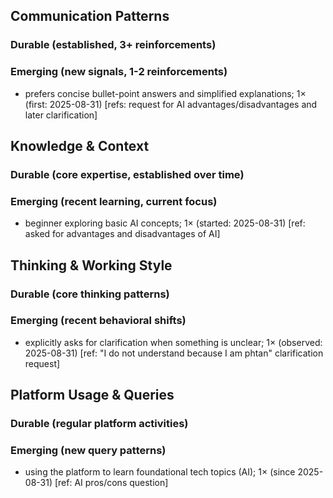 ## Communication Patterns
### Durable (established, 3+ reinforcements)

### Emerging (new signals, 1-2 reinforcements)
- prefers concise bullet-point answers and simplified explanations; 1× (first: 2025-08-31) [refs: request for AI advantages/disadvantages and later clarification]

## Knowledge & Context
### Durable (core expertise, established over time)

### Emerging (recent learning, current focus)
- beginner exploring basic AI concepts; 1× (started: 2025-08-31) [ref: asked for advantages and disadvantages of AI]

## Thinking & Working Style
### Durable (core thinking patterns)

### Emerging (recent behavioral shifts)
- explicitly asks for clarification when something is unclear; 1× (observed: 2025-08-31) [ref: "I do not understand because I am phtan" clarification request]

## Platform Usage & Queries
### Durable (regular platform activities)

### Emerging (new query patterns)
- using the platform to learn foundational tech topics (AI); 1× (since 2025-08-31) [ref: AI pros/cons question]